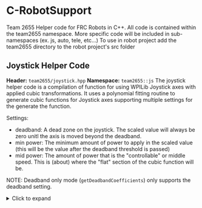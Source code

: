 # C-RobotSupport
Team 2655 Helper code for FRC Robots in C++.
All code is contained within the team2655 namespace.
More specific code will be included in sub-namespaces (ex. js, auto, tele, etc...)
To use in robot project add the team2655 directory to the robot project's src folder


## Joystick Helper Code
**Header:** `team2655/joystick.hpp`
**Namespace:** `team2655::js`
The joystick helper code is a compilation of function for using WPILib Joystick axes with applied cubic transformations. It uses a polynomial fitting routine to generate cubic functions for Joystick axes supporting multiple settings for the generate the function.

Settings:
- deadband: A dead zone on the joystick. The scaled value will always be zero unitl the axis is moved beyond the deadband.
- min power: The minimum amount of power to apply in the scaled value (this will be the value after the deadband threshold is passed)
- mid power: The amount of power that is the "controllable" or middle speed. This is (about) where the "flat" section of the cubic function will be.

NOTE: Deadband only mode (`getDeadbandCoefficients`) only supports the deadband setting.

<details><summary>Click to expand</summary>
<p>

![Cubic Demo](./cubic-demp.png)

Example Code:

```c++
#include <team2655/joystick.hpp>
using namespace 2655;
```

```c++
// Define the settings
double deadband = 0.1, minPower = 0.2, midPower = 0.6;

// Get the coefficients
js::coefficients coefficients = js::getCubicCoefficients(deadband, minPower, midPower);
js::coefficients deadbandonly = js::getDeadbandCoefficients(deadband);
	
// Different ways of getting the value
double cubicValue = js::getScaledValue(coefficients, axisValue);
double deadbandOnlyWithCubicCoefficients = js::getScaledValue(coefficients, axisValue, true);
double deadbandOnlyValue = js::getScaledValue(deadbandonly, axisValue);
```

</p>
</details>
